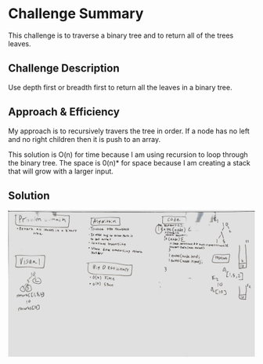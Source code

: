 # Challenge Summary
<!-- Short summary or background information -->
This challenge is to traverse a binary tree and to return all of the trees leaves.

## Challenge Description
<!-- Description of the challenge -->
Use depth first or breadth first to return all the leaves in a binary tree.

## Approach & Efficiency
<!-- What approach did you take? Why? What is the Big O space/time for this approach? -->
My approach is to recursively travers the tree in order. If a node has no left and no right children then it is push to an array.

 This solution is O(n) for time because I am using recursion to loop through the binary tree. The space is 0(n)* for space because I am creating a stack that will grow with a larger input.

## Solution
<!-- Embedded whiteboard image -->
![Whiteboard](whiteboard.jpg)